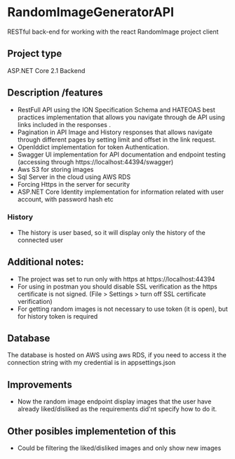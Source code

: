 # RandomImageGeneratorAPI
RESTful back-end for working with the react RandomImage project client

## Project type
ASP.NET Core 2.1 Backend

## Description /features
- RestFull API using the ION Specification Schema and HATEOAS best practices implementation that allows you navigate through de API 
using links included in the responses .
- Pagination in API Image and History responses that allows navigate  through  different pages by setting limit and offset 
in the link request.
- OpenIddict implementation for token Authentication.
- Swagger UI implementation for API documentation and endpoint testing (accessing through https://localhost:44394/swagger)
- Aws S3 for storing images
- Sql Server in the cloud using AWS RDS 
- Forcing Https in the server for security 
- ASP.NET Core Identity implementation for information related with user account, with password hash etc

### History
- The history is user based, so it will display only the history of the connected user

## Additional notes:
- The project was set to run only with https at https://localhost:44394
- For using in postman you should disable SSL verification as the https certificate is not signed. (File > Settings > turn off SSL certificate verification)
- For getting random images is not necessary to use token (it is open), but for history token is required


## Database
The database is hosted on AWS using aws RDS, if you need to access it the connection string with my credential is in appsettings.json


## Improvements 
- Now the random image endpoint display images that the user have already liked/disliked as the requirements did'nt specify how to do it.
## Other posibles implementetion of this
- Could be filtering the liked/disliked images and only show new images
